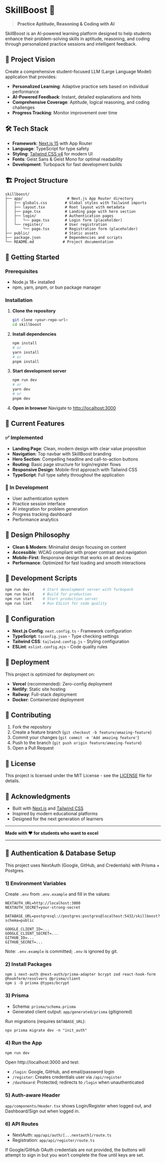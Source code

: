 # SkillBoost 🚀

> **Practice Aptitude, Reasoning & Coding with AI**

SkillBoost is an AI-powered learning platform designed to help students enhance their problem-solving skills in aptitude, reasoning, and coding through personalized practice sessions and intelligent feedback.

## 🎯 Project Vision

Create a comprehensive student-focused LLM (Large Language Model) application that provides:
- **Personalized Learning**: Adaptive practice sets based on individual performance
- **AI-Powered Feedback**: Instant, detailed explanations and hints
- **Comprehensive Coverage**: Aptitude, logical reasoning, and coding challenges
- **Progress Tracking**: Monitor improvement over time

## 🛠️ Tech Stack

- **Framework**: [Next.js 15](https://nextjs.org) with App Router
- **Language**: TypeScript for type safety
- **Styling**: [Tailwind CSS v4](https://tailwindcss.com) for modern UI
- **Fonts**: Geist Sans & Geist Mono for optimal readability
- **Development**: Turbopack for fast development builds

## 🏗️ Project Structure

```
skillboost/
├── app/                    # Next.js App Router directory
│   ├── globals.css        # Global styles with Tailwind imports
│   ├── layout.tsx         # Root layout with metadata
│   ├── page.tsx           # Landing page with hero section
│   ├── login/             # Authentication pages
│   │   └── page.tsx       # Login form (placeholder)
│   └── register/          # User registration
│       └── page.tsx       # Registration form (placeholder)
├── public/                # Static assets
├── package.json           # Dependencies and scripts
└── README.md             # Project documentation
```

## 🚀 Getting Started

### Prerequisites
- Node.js 18+ installed
- npm, yarn, pnpm, or bun package manager

### Installation

1. **Clone the repository**
   ```bash
   git clone <your-repo-url>
   cd skillboost
   ```

2. **Install dependencies**
   ```bash
   npm install
   # or
   yarn install
   # or
   pnpm install
   ```

3. **Start development server**
   ```bash
   npm run dev
   # or
   yarn dev
   # or
   pnpm dev
   ```

4. **Open in browser**
   Navigate to [http://localhost:3000](http://localhost:3000)

## 📱 Current Features

### ✅ Implemented
- **Landing Page**: Clean, modern design with clear value proposition
- **Navigation**: Top navbar with SkillBoost branding
- **Hero Section**: Compelling headline and call-to-action buttons
- **Routing**: Basic page structure for login/register flows
- **Responsive Design**: Mobile-first approach with Tailwind CSS
- **TypeScript**: Full type safety throughout the application

### 🔄 In Development
- User authentication system
- Practice session interface
- AI integration for problem generation
- Progress tracking dashboard
- Performance analytics

## 🎨 Design Philosophy

- **Clean & Modern**: Minimalist design focusing on content
- **Accessible**: WCAG compliant with proper contrast and navigation
- **Mobile-First**: Responsive design that works on all devices
- **Performance**: Optimized for fast loading and smooth interactions

## 📝 Development Scripts

```bash
npm run dev      # Start development server with Turbopack
npm run build    # Build for production
npm run start    # Start production server
npm run lint     # Run ESLint for code quality
```

## 🔧 Configuration

- **Next.js Config**: `next.config.ts` - Framework configuration
- **TypeScript**: `tsconfig.json` - Type checking settings
- **Tailwind CSS**: `tailwind.config.js` - Styling configuration
- **ESLint**: `eslint.config.mjs` - Code quality rules

## 🚀 Deployment

This project is optimized for deployment on:
- **Vercel** (recommended): Zero-config deployment
- **Netlify**: Static site hosting
- **Railway**: Full-stack deployment
- **Docker**: Containerized deployment

## 🤝 Contributing

1. Fork the repository
2. Create a feature branch (`git checkout -b feature/amazing-feature`)
3. Commit your changes (`git commit -m 'Add amazing feature'`)
4. Push to the branch (`git push origin feature/amazing-feature`)
5. Open a Pull Request

## 📄 License

This project is licensed under the MIT License - see the [LICENSE](LICENSE) file for details.

## 🙏 Acknowledgments

- Built with [Next.js](https://nextjs.org) and [Tailwind CSS](https://tailwindcss.com)
- Inspired by modern educational platforms
- Designed for the next generation of learners

---

**Made with ❤️ for students who want to excel**

---

## 🔐 Authentication & Database Setup

This project uses NextAuth (Google, GitHub, and Credentials) with Prisma + Postgres.

### 1) Environment Variables
Create `.env` from `.env.example` and fill in the values:

```
NEXTAUTH_URL=http://localhost:3000
NEXTAUTH_SECRET=your-strong-secret

DATABASE_URL=postgresql://postgres:postgres@localhost:5432/skillboost?schema=public

GOOGLE_CLIENT_ID=...
GOOGLE_CLIENT_SECRET=...
GITHUB_ID=...
GITHUB_SECRET=...
```

Note: `.env.example` is committed; `.env` is ignored by git.

### 2) Install Packages

```
npm i next-auth @next-auth/prisma-adapter bcrypt zod react-hook-form @hookform/resolvers @prisma/client
npm i -D prisma @types/bcrypt
```

### 3) Prisma

- Schema: `prisma/schema.prisma`
- Generated client output: `app/generated/prisma` (gitignored)

Run migrations (requires `DATABASE_URL`):

```
npx prisma migrate dev -n "init_auth"
```

### 4) Run the App

```
npm run dev
```

Open http://localhost:3000 and test:

- `/login`: Google, GitHub, and email/password login
- `/register`: Creates credentials user via `/api/register`
- `/dashboard`: Protected; redirects to `/login` when unauthenticated

### 5) Auth-aware Header

`app/components/Header.tsx` shows Login/Register when logged out, and Dashboard/Sign out when logged in.

### 6) API Routes

- NextAuth: `app/api/auth/[...nextauth]/route.ts`
- Registration: `app/api/register/route.ts`

If Google/GitHub OAuth credentials are not provided, the buttons will attempt to sign in but you won’t complete the flow until keys are set.

